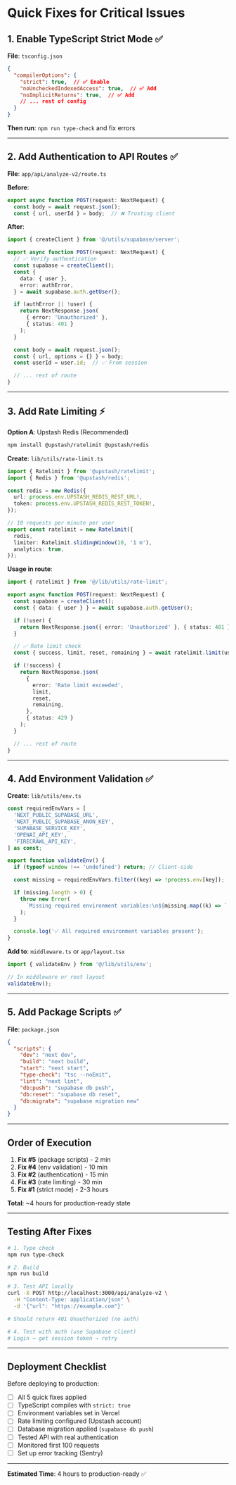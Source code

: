 # Quick Fixes for Critical Issues

## 1. Enable TypeScript Strict Mode ✅

**File**: `tsconfig.json`

```json
{
  "compilerOptions": {
    "strict": true,  // ✅ Enable
    "noUncheckedIndexedAccess": true,  // ✅ Add
    "noImplicitReturns": true,  // ✅ Add
    // ... rest of config
  }
}
```

**Then run**: `npm run type-check` and fix errors

---

## 2. Add Authentication to API Routes ✅

**File**: `app/api/analyze-v2/route.ts`

**Before**:
```typescript
export async function POST(request: NextRequest) {
  const body = await request.json();
  const { url, userId } = body;  // ❌ Trusting client
```

**After**:
```typescript
import { createClient } from '@/utils/supabase/server';

export async function POST(request: NextRequest) {
  // ✅ Verify authentication
  const supabase = createClient();
  const {
    data: { user },
    error: authError,
  } = await supabase.auth.getUser();

  if (authError || !user) {
    return NextResponse.json(
      { error: 'Unauthorized' },
      { status: 401 }
    );
  }

  const body = await request.json();
  const { url, options = {} } = body;
  const userId = user.id;  // ✅ From session

  // ... rest of route
}
```

---

## 3. Add Rate Limiting ⚡

**Option A**: Upstash Redis (Recommended)

```bash
npm install @upstash/ratelimit @upstash/redis
```

**Create**: `lib/utils/rate-limit.ts`

```typescript
import { Ratelimit } from '@upstash/ratelimit';
import { Redis } from '@upstash/redis';

const redis = new Redis({
  url: process.env.UPSTASH_REDIS_REST_URL!,
  token: process.env.UPSTASH_REDIS_REST_TOKEN!,
});

// 10 requests per minute per user
export const ratelimit = new Ratelimit({
  redis,
  limiter: Ratelimit.slidingWindow(10, '1 m'),
  analytics: true,
});
```

**Usage in route**:
```typescript
import { ratelimit } from '@/lib/utils/rate-limit';

export async function POST(request: NextRequest) {
  const supabase = createClient();
  const { data: { user } } = await supabase.auth.getUser();

  if (!user) {
    return NextResponse.json({ error: 'Unauthorized' }, { status: 401 });
  }

  // ✅ Rate limit check
  const { success, limit, reset, remaining } = await ratelimit.limit(user.id);

  if (!success) {
    return NextResponse.json(
      {
        error: 'Rate limit exceeded',
        limit,
        reset,
        remaining,
      },
      { status: 429 }
    );
  }

  // ... rest of route
}
```

---

## 4. Add Environment Validation ✅

**Create**: `lib/utils/env.ts`

```typescript
const requiredEnvVars = [
  'NEXT_PUBLIC_SUPABASE_URL',
  'NEXT_PUBLIC_SUPABASE_ANON_KEY',
  'SUPABASE_SERVICE_KEY',
  'OPENAI_API_KEY',
  'FIRECRAWL_API_KEY',
] as const;

export function validateEnv() {
  if (typeof window !== 'undefined') return; // Client-side

  const missing = requiredEnvVars.filter((key) => !process.env[key]);

  if (missing.length > 0) {
    throw new Error(
      `Missing required environment variables:\n${missing.map((k) => `  - ${k}`).join('\n')}`
    );
  }

  console.log('✅ All required environment variables present');
}
```

**Add to**: `middleware.ts` or `app/layout.tsx`

```typescript
import { validateEnv } from '@/lib/utils/env';

// In middleware or root layout
validateEnv();
```

---

## 5. Add Package Scripts ✅

**File**: `package.json`

```json
{
  "scripts": {
    "dev": "next dev",
    "build": "next build",
    "start": "next start",
    "type-check": "tsc --noEmit",
    "lint": "next lint",
    "db:push": "supabase db push",
    "db:reset": "supabase db reset",
    "db:migrate": "supabase migration new"
  }
}
```

---

## Order of Execution

1. **Fix #5** (package scripts) - 2 min
2. **Fix #4** (env validation) - 10 min
3. **Fix #2** (authentication) - 15 min
4. **Fix #3** (rate limiting) - 30 min
5. **Fix #1** (strict mode) - 2-3 hours

**Total**: ~4 hours for production-ready state

---

## Testing After Fixes

```bash
# 1. Type check
npm run type-check

# 2. Build
npm run build

# 3. Test API locally
curl -X POST http://localhost:3000/api/analyze-v2 \
  -H "Content-Type: application/json" \
  -d '{"url": "https://example.com"}'

# Should return 401 Unauthorized (no auth)

# 4. Test with auth (use Supabase client)
# Login → get session token → retry
```

---

## Deployment Checklist

Before deploying to production:

- [ ] All 5 quick fixes applied
- [ ] TypeScript compiles with `strict: true`
- [ ] Environment variables set in Vercel
- [ ] Rate limiting configured (Upstash account)
- [ ] Database migration applied (`supabase db push`)
- [ ] Tested API with real authentication
- [ ] Monitored first 100 requests
- [ ] Set up error tracking (Sentry)

---

**Estimated Time**: 4 hours to production-ready ✅

